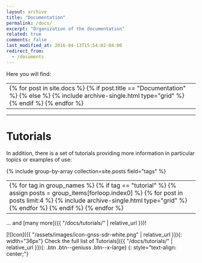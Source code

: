 ```yaml
---
layout: archive
title: "Documentation"
permalink: /docs/
excerpt: "Organization of the documentation"
related: true
comments: false
last_modified_at: 2016-04-13T15:54:02-04:00
redirect_from:
  - /documents
---
```


Here you will find:

<table> <tr> <td class="gridtable">
<div class="grid__wrapper">
  {% for post in site.docs %}
    {% if post.title == "Documentation" %} {% else %}
      {% include archive-single.html type="grid" %}
    {% endif %}
  {% endfor %}
</div>
</td></tr></table>


----

# Tutorials

In addition, there is a set of tutorials providing more information in
particular topics or examples of use:

{% include group-by-array collection=site.posts field="tags" %}

<table> <tr> <td class="gridtable">
<div class="grid__wrapper">
{% for tag in group_names %}
  {% if tag == "tutorial" %}
    {% assign posts = group_items[forloop.index0] %}
    {% for post in posts limit:4 %}
      {% include archive-single.html type="grid" %}
    {% endfor %}
  {% endif %}
{% endfor %}
</div>
</td></tr></table>

... and [many more]({{ "/docs/tutorials/" | relative_url }})!

[![Icon]({{ "/assets/images/icon-gnss-sdr-white.png" | relative_url }}){: width="36px"} Check the full list of Tutorials]({{ "/docs/tutorials/" | relative_url }}){: .btn .btn--geniuss .btn--x-large}
{: style="text-align: center;"}

<link rel="prerender" href="{{ "/docs/sp-blocks/" | relative_url }}" />
<link rel="prerender" href="{{ "/docs/overview/" | relative_url }}" />
<link rel="prerender" href="{{ "/docs/fundamentals/" | relative_url }}" />
<link rel="prerender" href="{{ "/docs/control-plane/" | relative_url }}" />
<link rel="prerender" href="{{ "/quick-start-guide/" | relative_url }}" />
